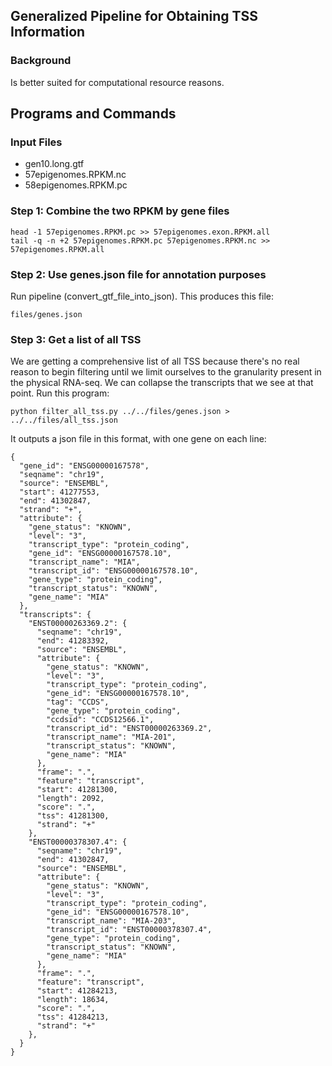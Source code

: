 Generalized Pipeline for Obtaining TSS Information
--------------------------------------------------

### Background ###

Is better suited for computational resource reasons.

Programs and Commands
---------------------

### Input Files ###
* gen10.long.gtf
* 57epigenomes.RPKM.nc
* 58epigenomes.RPKM.pc

### Step 1: Combine the two RPKM by gene files ###
    head -1 57epigenomes.RPKM.pc >> 57epigenomes.exon.RPKM.all
    tail -q -n +2 57epigenomes.RPKM.pc 57epigenomes.RPKM.nc >> 57epigenomes.RPKM.all
    
### Step 2: Use genes.json file for annotation purposes ###

Run pipeline (convert_gtf_file_into_json). This produces this file:

    files/genes.json
    
### Step 3: Get a list of all TSS ###

We are getting a comprehensive list of all TSS because there's no real reason to begin filtering until we limit
ourselves to the granularity present in the physical RNA-seq. We can collapse the transcripts that we see at that point.
Run this program:

    python filter_all_tss.py ../../files/genes.json > ../../files/all_tss.json

It outputs a json file in this format, with one gene on each line:

    {
      "gene_id": "ENSG00000167578", 
      "seqname": "chr19", 
      "source": "ENSEMBL", 
      "start": 41277553, 
      "end": 41302847, 
      "strand": "+", 
      "attribute": {
        "gene_status": "KNOWN", 
        "level": "3", 
        "transcript_type": "protein_coding", 
        "gene_id": "ENSG00000167578.10", 
        "transcript_name": "MIA", 
        "transcript_id": "ENSG00000167578.10", 
        "gene_type": "protein_coding", 
        "transcript_status": "KNOWN", 
        "gene_name": "MIA"
      }, 
      "transcripts": {
        "ENST00000263369.2": {
          "seqname": "chr19", 
          "end": 41283392, 
          "source": "ENSEMBL", 
          "attribute": {
            "gene_status": "KNOWN", 
            "level": "3", 
            "transcript_type": "protein_coding", 
            "gene_id": "ENSG00000167578.10", 
            "tag": "CCDS", 
            "gene_type": "protein_coding", 
            "ccdsid": "CCDS12566.1", 
            "transcript_id": "ENST00000263369.2", 
            "transcript_name": "MIA-201", 
            "transcript_status": "KNOWN", 
            "gene_name": "MIA"
          }, 
          "frame": ".", 
          "feature": "transcript", 
          "start": 41281300, 
          "length": 2092, 
          "score": ".", 
          "tss": 41281300, 
          "strand": "+"
        }, 
        "ENST00000378307.4": {
          "seqname": "chr19", 
          "end": 41302847, 
          "source": "ENSEMBL", 
          "attribute": {
            "gene_status": "KNOWN", 
            "level": "3", 
            "transcript_type": "protein_coding", 
            "gene_id": "ENSG00000167578.10", 
            "transcript_name": "MIA-203", 
            "transcript_id": "ENST00000378307.4", 
            "gene_type": "protein_coding", 
            "transcript_status": "KNOWN", 
            "gene_name": "MIA"
          }, 
          "frame": ".", 
          "feature": "transcript", 
          "start": 41284213, 
          "length": 18634, 
          "score": ".", 
          "tss": 41284213, 
          "strand": "+"
        },
      }
    }
